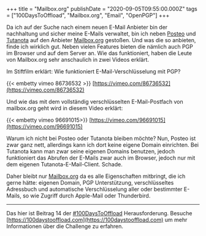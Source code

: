 +++
title = "Mailbox.org"
publishDate = "2020-09-05T09:55:00.000Z"
tags = ["100DaysToOffload", "Mailbox.org", "Email", "OpenPGP"]
+++

Da ich auf der Suche nach einem neuen E-Mail Anbieter bin der nachhaltung und sicher meine E-Mails verwaltet, bin ich neben [Posteo](https://posteo.de) und [Tutanota](https://tutanota.com) auf den Anbieter [Mailbox.org](https://mailbox.org) gestoßen. Und was die so anbieten, finde ich wirklich gut. Neben vielen Features bieten die nämlich auch PGP im Browser und auf dem Server an. Wie das funktioniert, haben die Leute von Mailbox.org sehr anschaulich in zwei Videos erklärt.

<!--more-->

Im Stiftfilm erklärt: Wie funktioniert E-Mail-Verschlüsselung mit PGP? 

{{< embetty vimeo 86736532 >}}
[https://vimeo.com/86736532](https://vimeo.com/86736532)


Und wie das mit dem vollständig verschlüsselten E-Mail-Postfach von mailbox.org geht wird in diesem Video erklärt:

{{< embetty vimeo 96691015>}}
[https://vimeo.com/96691015](https://vimeo.com/96691015)

Warum ich nicht bei Posteo oder Tutanota bleiben möchte? Nun, Posteo ist zwar ganz nett, allerdings kann ich dort keine eigene Domain einrichten. Bei Tutanota kann man zwar seine eigenen Domains benutzen, jedoch funktioniert das Abrufen der E-Mails zwar auch im Browser, jedoch nur mit dem eigenen Tutanota-E-Mail-Client. Schade.

Daher bleibt nur [Mailbox.org](https://mailbox.org) da es alle Eigenschaften mitbringt, die ich gerne hätte: eigenen Domain, PGP Unterstützung, verschlüsseltes Adressbuch und automatische Verschlüsselung aller oder bestimmter E-Mails, so wie Zugriff durch Apple-Mail oder Thunderbird.

---

Das hier ist Beitrag 14 der [#100DaysToOffload](https://blog.zn80.net/tag:100DaysToOffload) Herausforderung. Besuche [https://100daystooffload.com](https://100daystooffload.com) um mehr Informationen über die Challenge zu erfahren.